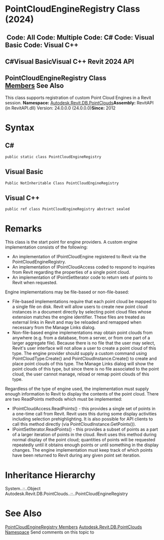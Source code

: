 # PointCloudEngineRegistry Class (2024)

﻿
 Code: All Code: Multiple Code: C# Code: Visual Basic Code: Visual C++   
---  
C#Visual BasicVisual C++
Revit 2024 API  
---  
PointCloudEngineRegistry Class  
[Members](67306629-f31b-3763-fd13-237d62d2fa89.md "PointCloudEngineRegistry Members") See Also  
---  
This class supports registration of custom Point Cloud Engines in a Revit session. 
**Namespace:** [Autodesk.Revit.DB.PointClouds](5974062a-47d4-c7bb-16f2-d5dd193bd170.md "Autodesk.Revit.DB.PointClouds Namespace")**Assembly:** RevitAPI (in RevitAPI.dll) Version: 24.0.0.0 (24.0.0.0)**Since:** 2012 
# Syntax
C#  
---  
```text
public static class PointCloudEngineRegistry
```
  
Visual Basic  
---  
```text
Public NotInheritable Class PointCloudEngineRegistry
```
  
Visual C++  
---  
```text
public ref class PointCloudEngineRegistry abstract sealed
```
  
# Remarks
This class is the start point for engine providers. A custom engine implementation consists of the following: 
  * An implementation of IPointCloudEngine registered to Revit via the PointCloudEngineRegistry.
  * An implementation of IPointCloudAccess coded to respond to inquiries from Revit regarding the properties of a single point cloud.
  * An implementation of IPointSetIterator code to return sets of points to Revit when requested. 

Engine implementations may be file-based or non-file-based: 
  * File-based implementations require that each point cloud be mapped to a single file on disk. Revit will allow users to create new point cloud instances in a document directly by selecting point cloud files whose extension matches the engine identifier. These files are treated as external links in Revit and may be reloaded and remapped when necessary from the Manage Links dialog.
  * Non-file-based engine implementations may obtain point clouds from anywhere (e.g. from a database, from a server, or from one part of a larger aggregate file). Because there is no file that the user may select, Revit's user interface will not allow a user to create a point cloud of this type. The engine provider should supply a custom command using PointCloudType.Create() and PointCloudInstance.Create() to create and place point clouds of this type. The Manage Links dialog will show the point clouds of this type, but since there is no file associated to the point cloud, the user cannot manage, reload or remap point clouds of this type.

Regardless of the type of engine used, the implementation must supply enough information to Revit to display the contents of the point cloud. There are two ReadPoints methods which must be implemented: 
  * IPointCloudAccess.ReadPoints() - this provides a single set of points in a one-time call from Revit. Revit uses this during some display activities including selection prehighlighting. It is also possible for API clients to call this method directly (via PointCloudInstance.GetPoints()).
  * IPointSetIterator.ReadPoints() - this provides a subset of points as a part of a larger iteration of points in the cloud. Revit uses this method during normal display of the point cloud; quantities of points will be requested repeatedly until it obtains enough points or until something in the display changes. The engine implementation must keep track of which points have been returned to Revit during any given point set iteration.

# Inheritance Hierarchy
System..::..Object Autodesk.Revit.DB.PointClouds..::..PointCloudEngineRegistry
# See Also
[PointCloudEngineRegistry Members](67306629-f31b-3763-fd13-237d62d2fa89.md "PointCloudEngineRegistry Members")
[Autodesk.Revit.DB.PointClouds Namespace](5974062a-47d4-c7bb-16f2-d5dd193bd170.md "Autodesk.Revit.DB.PointClouds Namespace")
Send comments on this topic to 